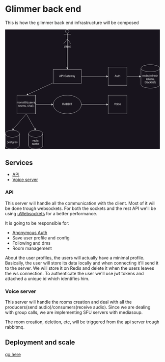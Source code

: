 # Glimmer back end

This is how the glimmer back end infrastructure will be composed

![back end diagram](glimmer_backend.png)

## Services

-   [API](#API)
-   [Voice server](#voice-server)


### API

This server will handle all the communication with the client. Most of it will be done trough websockets. For both the sockets and the rest API we'll be using [uWebsockets](https://github.com/uNetworking/uWebSockets) for a better performance.

It is going to be responsible for:

-   [Anonymous Auth](./auth.md)
-   Save user profile and config
-   Following and dms
-   Room management

About the user profiles, the users will actually have a minimal profile. Basically, the user will store its data locally and when connecting it'll send it to the server. We will store it on Redis and delete it when the users leaves the ws connection. To authenticate the user we'll use jwt tokens and attached a unique id which identifies him.

### Voice server

This server will handle the rooms creation and deal with all the producers(send audio)/consumers(receive audio). Since we are dealing with group calls, we are implementing SFU servers with mediasoup.

The room creation, deletion, etc, will be triggered from the api server trough rabbitmq.

## Deployment and scale

[go here](./scaling.md)